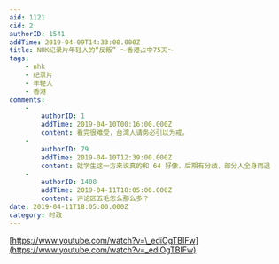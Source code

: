 ```yaml
---
aid: 1121
cid: 2
authorID: 1541
addTime: 2019-04-09T14:33:00.000Z
title: NHK纪录片年轻人的“反叛” ～香港占中75天～
tags:
    - nhk
    - 纪录片
    - 年轻人
    - 香港
comments:
    -
        authorID: 1
        addTime: 2019-04-10T00:16:00.000Z
        content: 看完很难受，台湾人请务必引以为戒。
    -
        authorID: 79
        addTime: 2019-04-10T12:39:00.000Z
        content: 就学生这一方来说真的和 64 好像，后期有分歧，部分人全身而退
    -
        authorID: 1408
        addTime: 2019-04-11T18:05:00.000Z
        content: 评论区五毛怎么那么多？
date: 2019-04-11T18:05:00.000Z
category: 时政
---
```


[https://www.youtube.com/watch?v=\_ediOgTBIFw](https://www.youtube.com/watch?v=_ediOgTBIFw)
